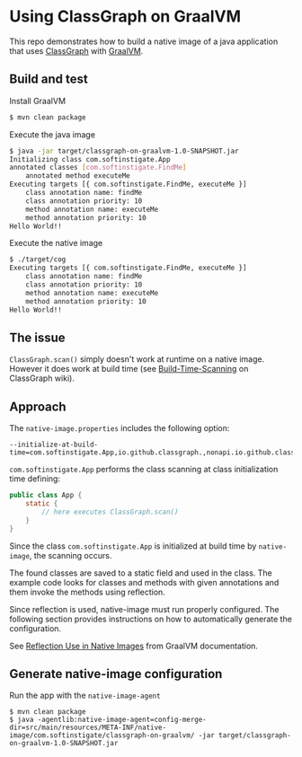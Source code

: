 # Using ClassGraph on GraalVM

This repo demonstrates how to build a native image of a java application that uses [ClassGraph](https://github.com/classgraph/classgraph) with [GraalVM](https://github.com/oracle/graal).

## Build and test

Install GraalVM

```bash
$ mvn clean package
```

Execute the java image

```bash
$ java -jar target/classgraph-on-graalvm-1.0-SNAPSHOT.jar
Initializing class com.softinstigate.App
annotated classes [com.softinstigate.FindMe]
	annotated method executeMe
Executing targets [{ com.softinstigate.FindMe, executeMe }]
	class annotation name: findMe
	class annotation priority: 10
	method annotation name: executeMe
	method annotation priority: 10
Hello World!!
```

Execute the native image

```bash
$ ./target/cog
Executing targets [{ com.softinstigate.FindMe, executeMe }]
	class annotation name: findMe
	class annotation priority: 10
	method annotation name: executeMe
	method annotation priority: 10
Hello World!!
```

## The issue

`ClassGraph.scan()` simply doesn't work at runtime on a native image. However it does work at build time (see [Build-Time-Scanning](https://github.com/classgraph/classgraph/wiki/Build-Time-Scanning) on ClassGraph wiki).

## Approach

The `native-image.properties` includes the following option:

```
--initialize-at-build-time=com.softinstigate.App,io.github.classgraph.,nonapi.io.github.classgraph.
```

`com.softinstigate.App` performs the class scanning at class initialization time defining:

```java
public class App {
    static {
        // here executes ClassGraph.scan()
    }
}
```

Since the class `com.softinstigate.App` is initialized at build time by `native-image`, the scanning occurs.

The found classes are saved to a static field and used in the class. The example code looks for classes and methods with given annotations and them invoke the methods using reflection.

Since reflection is used, native-image must run properly configured. The following section provides instructions on how to automatically generate the configuration.

See [Reflection Use in Native Images](https://www.graalvm.org/reference-manual/native-image/Reflection/) from GraalVM documentation.

## Generate native-image configuration

Run the app with the `native-image-agent`

```
$ mvn clean package
$ java -agentlib:native-image-agent=config-merge-dir=src/main/resources/META-INF/native-image/com.softinstigate/classgraph-on-graalvm/ -jar target/classgraph-on-graalvm-1.0-SNAPSHOT.jar
```

